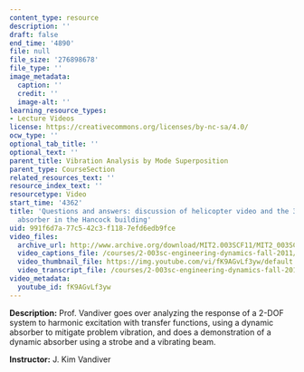 ```yaml
---
content_type: resource
description: ''
draft: false
end_time: '4890'
file: null
file_size: '276898678'
file_type: ''
image_metadata:
  caption: ''
  credit: ''
  image-alt: ''
learning_resource_types:
- Lecture Videos
license: https://creativecommons.org/licenses/by-nc-sa/4.0/
ocw_type: ''
optional_tab_title: ''
optional_text: ''
parent_title: Vibration Analysis by Mode Superposition
parent_type: CourseSection
related_resources_text: ''
resource_index_text: ''
resourcetype: Video
start_time: '4362'
title: 'Questions and answers: discussion of helicopter video and the 300 ton dynamic
  absorber in the Hancock building'
uid: 991f6d7a-77c5-42c3-f118-7efd6edb9fce
video_files:
  archive_url: http://www.archive.org/download/MIT2.003SCF11/MIT2_003SCF11_lec26_300k.mp4
  video_captions_file: /courses/2-003sc-engineering-dynamics-fall-2011/57b715986fb25244b2db9b4e4f1c0ec4_fK9AGvLf3yw.vtt
  video_thumbnail_file: https://img.youtube.com/vi/fK9AGvLf3yw/default.jpg
  video_transcript_file: /courses/2-003sc-engineering-dynamics-fall-2011/db987263c6a2ae62499088ef7ecb7b8f_fK9AGvLf3yw.pdf
video_metadata:
  youtube_id: fK9AGvLf3yw
---
```

**Description:** Prof. Vandiver goes over analyzing the response of a 2-DOF system to harmonic excitation with transfer functions, using a dynamic absorber to mitigate problem vibration, and does a demonstration of a dynamic absorber using a strobe and a vibrating beam.

**Instructor:** J. Kim Vandiver